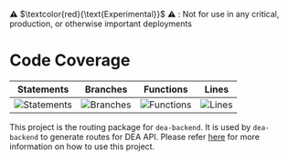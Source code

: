 
⚠️ $\textcolor{red}{\text{Experimental}}$ ⚠️ : Not for use in any critical, production, or otherwise important deployments

# Code Coverage

| Statements                                                                         | Branches                                                                      | Functions                                                                        | Lines                                                                   |
| ---------------------------------------------------------------------------------- | ----------------------------------------------------------------------------- | -------------------------------------------------------------------------------- | ----------------------------------------------------------------------- |
| ![Statements](https://img.shields.io/badge/statements-99.13%25-brightgreen.svg?style=flat) | ![Branches](https://img.shields.io/badge/branches-85.41%25-yellow.svg?style=flat) | ![Functions](https://img.shields.io/badge/functions-98.68%25-brightgreen.svg?style=flat) | ![Lines](https://img.shields.io/badge/lines-99.02%25-brightgreen.svg?style=flat) |


This project is the routing package for `dea-backend`. It is used by `dea-backend` to generate routes for DEA API. Please refer [here](../dea-backend/README.md) for more information on how to use this project.
